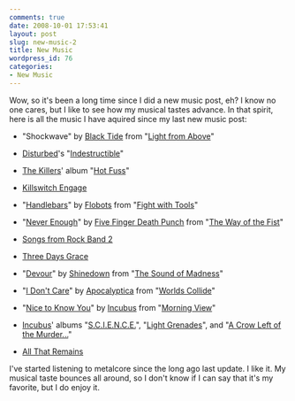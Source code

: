 ```yaml
---
comments: true
date: 2008-10-01 17:53:41
layout: post
slug: new-music-2
title: New Music
wordpress_id: 76
categories:
- New Music
---
```


Wow, so it's been a long time since I did a new music post, eh? I know no one cares, but I like to see how my musical tastes advance. In that spirit, here is all the music I have aquired since my last new music post:






  * "Shockwave" by [Black Tide](http://en.wikipedia.org/wiki/Black_Tide) from "[Light from Above](http://en.wikipedia.org/wiki/Light_from_Above)" 

  * [Disturbed](http://en.wikipedia.org/wiki/Disturbed)'s "[Indestructible](http://en.wikipedia.org/wiki/Indestructible_(Disturbed_album))" 

  * [The Killers](http://en.wikipedia.org/wiki/The_Killers_(band))' album "[Hot Fuss](http://en.wikipedia.org/wiki/Hot_Fuss)" 

  * [Killswitch Engage](http://en.wikipedia.org/wiki/Killswitch_Engage) 

  * "[Handlebars](http://en.wikipedia.org/wiki/Handlebars_(song))" by [Flobots](http://en.wikipedia.org/wiki/Flobots) from "[Fight with Tools](http://en.wikipedia.org/wiki/Fight_with_Tools)" 

  * "[Never Enough](http://en.wikipedia.org/wiki/Never_Enough_(Five_Finger_Death_Punch_song))" by [Five Finger Death Punch](http://en.wikipedia.org/wiki/Five_Finger_Death_Punch) from "[The Way of the Fist](http://en.wikipedia.org/wiki/The_Way_of_the_Fist)" 

  * [Songs from Rock Band 2](http://en.wikipedia.org/wiki/List_of_songs_in_Rock_Band_2) 

  * [Three Days Grace](http://en.wikipedia.org/wiki/Three_Days_Grace) 

  * "[Devour](http://en.wikipedia.org/wiki/Devour_(song))" by [Shinedown](http://en.wikipedia.org/wiki/Shinedown) from "[The Sound of Madness](http://en.wikipedia.org/wiki/The_Sound_of_Madness)" 

  * "[I Don't Care](http://en.wikipedia.org/wiki/I_Don't_Care_(Apocalyptica_song))" by [Apocalyptica](http://en.wikipedia.org/wiki/Apocalyptica) from "[Worlds Collide](http://en.wikipedia.org/wiki/Worlds_Collide)" 

  * "[Nice to Know You](http://en.wikipedia.org/wiki/Nice_to_Know_You)" by [Incubus](http://en.wikipedia.org/wiki/Incubus_(band)) from "[Morning View](http://en.wikipedia.org/wiki/Morning_View)" 

  * [Incubus](http://en.wikipedia.org/wiki/Incubus_(band))' albums "[S.C.I.E.N.C.E.](http://en.wikipedia.org/wiki/S.C.I.E.N.C.E.)", "[Light Grenades](http://en.wikipedia.org/wiki/Light_Grenades)", and "[A Crow Left of the Murder...](http://en.wikipedia.org/wiki/A_Crow_Left_of_the_Murder...)" 

  * [All That Remains](http://en.wikipedia.org/wiki/All_That_Remains_(band))


I've started listening to metalcore since the long ago last update. I like it. My musical taste bounces all around, so I don't know if I can say that it's my favorite, but I do enjoy it.
